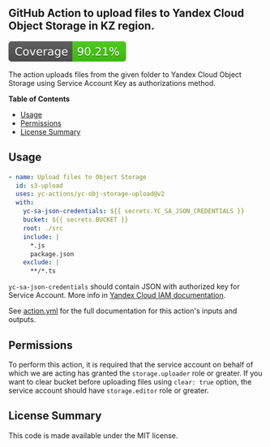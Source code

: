 ## GitHub Action to upload files to Yandex Cloud Object Storage in KZ region.

[![Coverage](./badges/coverage.svg)](./badges/coverage.svg)

The action uploads files from the given folder to Yandex Cloud Object Storage
using Service Account Key as authorizations method.

**Table of Contents**

<!-- toc -->

- [Usage](#usage)
- [Permissions](#permissions)
- [License Summary](#license-summary)

<!-- tocstop -->

## Usage

```yaml
- name: Upload files to Object Storage
  id: s3-upload
  uses: yc-actions/yc-obj-storage-upload@v2
  with:
    yc-sa-json-credentials: ${{ secrets.YC_SA_JSON_CREDENTIALS }}
    bucket: ${{ secrets.BUCKET }}
    root: ./src
    include: | 
      *.js
      package.json
    exclude: | 
      **/*.ts
```

`yc-sa-json-credentials` should contain JSON with authorized key for Service
Account. More info in
[Yandex Cloud IAM documentation](https://cloud.yandex.ru/docs/container-registry/operations/authentication#sa-json).

See [action.yml](action.yml) for the full documentation for this action's inputs
and outputs.

## Permissions

To perform this action, it is required that the service account on behalf of
which we are acting has granted the `storage.uploader` role or greater. If you
want to clear bucket before uploading files using `clear: true` option, the
service account should have `storage.editor` role or greater.

## License Summary

This code is made available under the MIT license.
